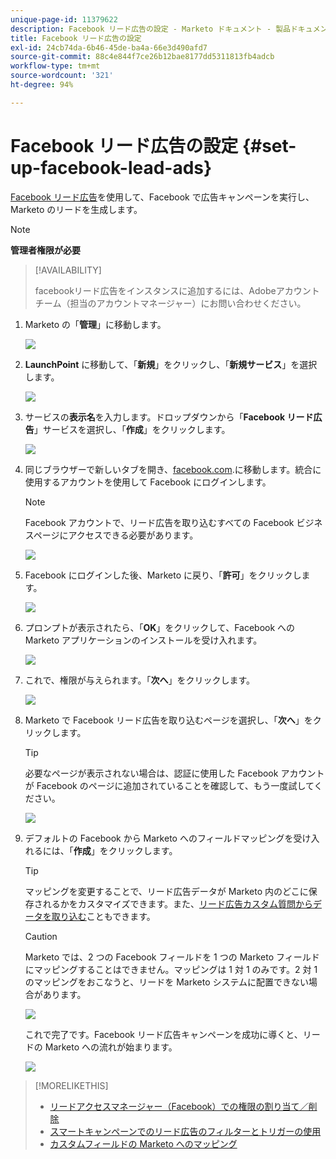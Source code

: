 ```yaml
---
unique-page-id: 11379622
description: Facebook リード広告の設定 - Marketo ドキュメント - 製品ドキュメント
title: Facebook リード広告の設定
exl-id: 24cb74da-6b46-45de-ba4a-66e3d490afd7
source-git-commit: 88c4e844f7ce26b12bae8177dd5311813fb4adcb
workflow-type: tm+mt
source-wordcount: '321'
ht-degree: 94%

---
```


# Facebook リード広告の設定 {#set-up-facebook-lead-ads}

[Facebook リード広告](https://www.facebook.com/business/a/lead-ads)を使用して、Facebook で広告キャンペーンを実行し、Marketo のリードを生成します。

>[!NOTE]
>
>**管理者権限が必要**

>[!AVAILABILITY]
>
>facebookリード広告をインスタンスに追加するには、Adobeアカウントチーム（担当のアカウントマネージャー）にお問い合わせください。

1. Marketo の「**管理**」に移動します。

   ![](assets/image2016-11-29-10-3a50-3a29.png)

1. **LaunchPoint** に移動して、「**新規**」をクリックし、「**新規サービス**」を選択します。

   ![](assets/image2016-11-29-10-3a51-3a11.png)

1. サービスの&#x200B;**表示名**&#x200B;を入力します。ドロップダウンから「**Facebook リード広告**」サービスを選択し、「**作成**」をクリックします。

   ![](assets/image2016-11-29-10-3a51-3a47.png)

1. 同じブラウザーで新しいタブを開き、[facebook.com](https://www.facebook.com).に移動します。統合に使用するアカウントを使用して Facebook にログインします。

   >[!NOTE]
   >
   >Facebook アカウントで、リード広告を取り込むすべての Facebook ビジネスページにアクセスできる必要があります。

   ![](assets/image2016-11-29-10-3a52-3a29.png)

1. Facebook にログインした後、Marketo に戻り、「**許可**」をクリックします。

   ![](assets/image2016-11-29-10-3a52-3a51.png)

1. プロンプトが表示されたら、「**OK**」をクリックして、Facebook への Marketo アプリケーションのインストールを受け入れます。

   ![](assets/image2016-11-29-10-3a56-3a3.png)

1. これで、権限が与えられます。「**次へ**」をクリックします。

   ![](assets/image2016-11-29-10-3a56-3a28.png)

1. Marketo で Facebook リード広告を取り込むページを選択し、「**次へ**」をクリックします。

   >[!TIP]
   >
   >必要なページが表示されない場合は、認証に使用した Facebook アカウントが Facebook のページに追加されていることを確認して、もう一度試してください。

   ![](assets/image2016-11-29-10-3a58-3a36.png)

1. デフォルトの Facebook から Marketo へのフィールドマッピングを受け入れるには、「**作成**」をクリックします。

   >[!TIP]
   >
   >マッピングを変更することで、リード広告データが Marketo 内のどこに保存されるかをカスタマイズできます。また、[リード広告カスタム質問からデータを取り込む](/help/marketo/product-docs/demand-generation/facebook/set-up-facebook-lead-ads/map-custom-fields-to-marketo.md)こともできます。

   >[!CAUTION]
   >
   >Marketo では、2 つの Facebook フィールドを 1 つの Marketo フィールドにマッピングすることはできません。マッピングは 1 対 1 のみです。2 対 1 のマッピングをおこなうと、リードを Marketo システムに配置できない場合があります。

   ![](assets/image2016-11-29-11-3a0-3a2.png)

   これで完了です。Facebook リード広告キャンペーンを成功に導くと、リードの Marketo への流れが始まります。

   ![](assets/image2016-11-29-12-3a32-3a54.png)

>[!MORELIKETHIS]
>
>* [リードアクセスマネージャー（Facebook）での権限の割り当て／削除](https://www.facebook.com/business/help/540596413257598?id=735435806665862)
>* [スマートキャンペーンでのリード広告のフィルターとトリガーの使用](/help/marketo/product-docs/demand-generation/facebook/use-lead-ads-filters-and-triggers-in-a-smart-campaign.md)
>* [カスタムフィールドの Marketo へのマッピング](/help/marketo/product-docs/demand-generation/facebook/set-up-facebook-lead-ads/map-custom-fields-to-marketo.md)

